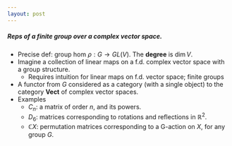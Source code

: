 ```yaml
---
layout: post
---
```


##### Reps of a finite group over a complex vector space.

* Precise def: group hom $\rho : G \to GL(V)$. The **degree** is $\dim{V}$.
* Imagine a collection of linear maps on a f.d. complex vector space with a group structure.
    * Requires intuition for linear maps on f.d. vector space; finite groups
* A functor from $G$ considered as a category (with a single object) to the category **Vect** of complex vector spaces.
* Examples
    * $C_n$: a matrix of order $n$, and its powers.
    * $D_6$: matrices corresponding to rotations and reflections in $\mathbb{R}^2$.
    * $\mathbb{C}X$: permutation matrices corresponding to a G-action on $X$, for any group $G$.
